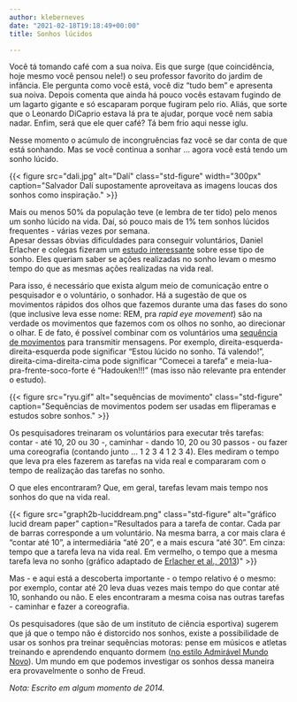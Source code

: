 ```yaml
---
author: kleberneves
date: "2021-02-18T19:18:49+00:00"
title: Sonhos lúcidos

---
```

Você tá tomando café com a sua noiva. Eis que surge (que coincidência, hoje mesmo você pensou nele!) o seu professor favorito do jardim de infância. Ele pergunta como você está, você diz “tudo bem” e apresenta sua noiva. Depois comenta que ainda há pouco vocês estavam fugindo de um lagarto gigante e só escaparam porque fugiram pelo rio. Aliás, que sorte que o Leonardo DiCaprio estava lá pra te ajudar, porque você nem sabia nadar. Enfim, será que ele quer café? Tá bem frio aqui nesse iglu.

Nesse momento o acúmulo de incongruências faz você se dar conta de que está sonhando. Mas se você continua a sonhar … agora você está tendo um sonho lúcido.

{{< figure src="dali.jpg" alt="Dalí" class="std-figure" width="300px" caption="Salvador Dalí supostamente aproveitava as imagens loucas dos sonhos como inspiração." >}}

Mais ou menos 50% da população teve (e lembra de ter tido) pelo menos um sonho lúcido na vida. Daí, só pouco mais de 1% tem sonhos lúcidos frequentes - várias vezes por semana.  
Apesar dessas óbvias dificuldades para conseguir voluntários, Daniel Erlacher e colegas fizeram um [estudo interessante](http://journal.frontiersin.org/Journal/10.3389/fpsyg.2013.01013/abstract) sobre esse tipo de sonho. Eles queriam saber se ações realizadas no sonho levam o mesmo tempo do que as mesmas ações realizadas na vida real.


Para isso, é necessário que exista algum meio de comunicação entre o pesquisador e o voluntário, o sonhador. Há a sugestão de que os movimentos rápidos dos olhos que fazemos durante uma das fases do sono (que inclusive leva esse nome: REM, pra _rapid eye movement_) são na verdade os movimentos que fazemos com os olhos no sonho, ao direcionar o olhar. E de fato, é possível combinar com os voluntários uma [sequência de movimentos](http://www.lucidity.com/slbbs/) para transmitir mensagens. Por exemplo, direita-esquerda-direita-esquerda pode significar “Estou lúcido no sonho. Tá valendo!”, direita-cima-direita-cima pode significar “Comecei a tarefa” e meia-lua-pra-frente-soco-forte é “Hadouken!!!” (mas isso não relevante pra entender o estudo).

{{< figure src="ryu.gif" alt="sequências de movimento" class="std-figure" caption="Sequências de movimentos podem ser usadas em fliperamas e estudos sobre sonhos." >}}

Os pesquisadores treinaram os voluntários para executar três tarefas: contar - até 10, 20 ou 30 -, caminhar - dando 10, 20 ou 30 passos - ou fazer uma coreografia (contando junto … 1 2 3 4 1 2 3 4). Eles mediram o tempo que leva pra eles fazerem as tarefas na vida real e compararam com o tempo de realização das tarefas no sonho.

O que eles encontraram? Que, em geral, tarefas levam mais tempo nos sonhos do que na vida real.

{{< figure src="graph2b-luciddream.png" class="std-figure" alt="gráfico lucid dream paper" caption="Resultados para a tarefa de contar. Cada par de barras corresponde a um voluntário. Na mesma barra, a cor mais clara é “contar até 10”, a intermediária “até 20”, e a mais escura “até 30”. Em cinza: tempo que a tarefa leva na vida real. Em vermelho, o tempo que a mesma tarefa leva no sonho (gráfico adaptado de [Erlacher et al., 2013](http://journal.frontiersin.org/Journal/10.3389/fpsyg.2013.01013/abstract))" >}}

Mas - e aqui está a descoberta importante - o tempo relativo é o mesmo: por exemplo, contar até 20 leva duas vezes mais tempo do que contar até 10, sonhando ou não. E eles encontraram a mesma coisa nas outras tarefas - caminhar e fazer a coreografia.

Os pesquisadores (que são de um instituto de ciência esportiva) sugerem que já que o tempo não é distorcido nos sonhos, existe a possibilidade de usar os sonhos pra treinar sequências motoras: pense em músicos e atletas treinando e aprendendo enquanto dormem ([no estilo Admirável Mundo Novo](https://gutenberg.ca/ebooks/huxleya-bravenewworld/huxleya-bravenewworld-00-h.html)). Um mundo em que podemos investigar os sonhos dessa maneira era provavelmente o sonho de Freud.

_Nota: Escrito em algum momento de 2014._
